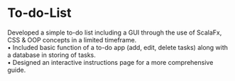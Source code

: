 # To-do-List

Developed a simple to-do list including a GUI through the use of ScalaFx, CSS & OOP concepts in a limited timeframe.<br/>
• Included basic function of a to-do app (add, edit, delete tasks) along with a database in storing of tasks.<br/>
• Designed an interactive instructions page for a more comprehensive guide.<br/>
